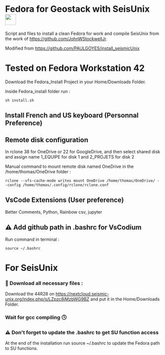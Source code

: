 # Fedora for Geostack with SeisUnix <img src="https://upload.wikimedia.org/wikipedia/commons/3/3f/Fedora_logo.svg" width="35">
Script and files to install a clean Fedora for work and compile SeisUnix from the work of https://github.com/JohnWStockwellJr.

Modified from https://github.com/PAULGOYES/install_seismicUnix

# Tested on Fedora Workstation 42 

Download the Fedora_Install Project in your Home/Downloads Folder. 

Inside Fedora_install folder run :
```console
sh install.sh
```


## Install French and US keyboard (Personnal Preference)

## Remote disk configuration
In rclone 38 for OneDrive or 22 for GoogleDrive, and then select shared disk and assign name 1_EQUIPE for disk 1 and 2_PROJETS for disk 2

Manual command to mount remote disk named OneDrive in the /home/thomas/OneDrive folder :
```console
rclone --vfs-cache-mode writes mount OneDrive /home/thomas/OneDrive/ --config /home/thomas/.config/rclone/rclone.conf 
```

## VsCode Extensions (User preference)
Better Comments, Python, Rainbow csv, jupyter

## :warning: Add github path in .bashrc for VsCodium
Run command in terminal : 
```console
source ~/.bashrc
```

# For SeisUnix

### :file_folder: Download all necessary files :
Download the 44R28 on https://nextcloud.seismic-unix.org/index.php/s/LZpzc8jMzbWG9BZ and put it in the Home/Downloads Folder.

### Wait for gcc compiling :clock4:

### :warning: Don't forget to update the .bashrc to get SU function access 
At the end of the installation run source ~/.bashrc to update the Fedora path to SU functions.
